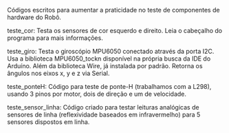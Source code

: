 Códigos escritos para aumentar a praticidade no teste de componentes de hardware do Robô.

teste_cor:
Testa os sensores de cor esquerdo e direito. Leia o cabeçalho do programa para mais informações.

teste_giro:
Testa o giroscópio MPU6050 conectado através da porta I2C. Usa a biblioteca MPU6050_tockn disponível
na própria busca da IDE do Arduíno. Além da biblioteca Wire, já instalada por padrão. Retorna os ângulos
nos eixos x, y e z via Serial.

teste_ponteH:
Código para teste de ponte-H (trabalhamos com a L298), usando 3 pinos por motor, dois de direção e um de velocidade.

teste_sensor_linha:
Código criado para testar leituras analógicas de sensores de linha (reflexividade baseados em infravermelho)
para 5 sensores dispostos em linha.


